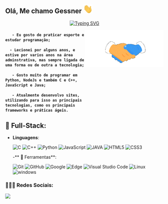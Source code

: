 ## Olá, Me chamo Gessner <img src="https://raw.githubusercontent.com/ABSphreak/ABSphreak/master/gifs/Hi.gif" width="30px">

<p align="center">
  <a href="https://git.io/typing-svg"><img src="https://readme-typing-svg.demolab.com?font=Fira+Code&pause=800&color=0AFF13&background=FFF3F500&center=true&vCenter=true&width=650&lines=Seja+bem+vindo+ao+meu+repositório;Sou+estudante+de+Engenharia+da+Computação+pelo+IFPB;E+desenvolvedor+de+sites;abaixo+você+conhecerá+um+pouco+sobre+mim+e+o+que+faço" alt="Typing SVG" /></a>
</p>
 
  <picture> <img align="right" src="https://github.com/0xAbdulKhalid/0xAbdulKhalid/raw/main/assets/mdImages/handshake.gif" width = 250px></picture>
  
<h4>  
 
       - Eu gosto de praticar esporte e estudar programação;
 
      - Lecionei por alguns anos, e estive por varios anos na área adminstrativa, mas sempre ligada de uma forma ou de outra a tecnologia;
 
       - Gosto muito de programar em Python, NodeJs e também C e C++, JavaScript e Java;
 
       - Atualmente desenvolvo sites, utilizando para isso as principais tecnologias, como os principais frameworks e práticas ágeis.

</h4>

<h2> 🚀 Full-Stack: </h2>

<p align="center">

- **Linguagens**:
    
    ![C](https://img.shields.io/badge/C%20-%232370ED.svg?style=for-the-badge&logo=c&logoColor=white)
    ![C++](https://img.shields.io/badge/C++%20-%2300599C.svg?style=for-the-badge&logo=c%2B%2B&logoColor=white)
    ![Python](https://img.shields.io/badge/Python%20-%2314354C.svg?style=for-the-badge&logo=python&logoColor=white)
    ![JavaScript](https://img.shields.io/badge/JavaScript%20-%23F7DF1E.svg?style=for-the-badge&logo=javascript&logoColor=black)
    ![JAVA](https://img.shields.io/badge/java%20-%2314354C.svg?style=for-the-badge&logo=java&logoColor=white)
    ![HTML5](https://img.shields.io/badge/HTML5%20-%23E34F26.svg?style=for-the-badge&logo=html5&logoColor=white)
    ![CSS3](https://img.shields.io/badge/CSS%20-%231572B6.svg?style=for-the-badge&logo=css3&logoColor=white)
  
  -** 🔧 Ferramentas**:<br>
  
     ![Git](https://img.shields.io/badge/git-%23F05033.svg?style=for-the-badge&logo=git&logoColor=white)
     ![GitHub](https://img.shields.io/badge/github-%23121011.svg?style=for-the-badge&logo=github&logoColor=white)
     ![Google](https://img.shields.io/badge/google-%234285F4.svg?style=for-the-badge&logo=google&logoColor=white)
     ![Edge](https://img.shields.io/badge/edge-%234285F4.svg?style=for-the-badge&logo=edge&logoColor=white)
     ![Visual Studio Code](https://img.shields.io/badge/Visual%20Studio%20Code-0078d7.svg?style=for-the-badge&logo=visual-studio-code&logoColor=white)
     ![Linux](https://img.shields.io/badge/Linux-FCC624?style=for-the-badge&logo=linux&logoColor=black) 
     ![windows](https://img.shields.io/badge/windows-FCC624?style=for-the-badge&logo=windows&logoColor=black) 
   



 
   
  
### 👨🏻‍💻 Redes Sociais:

<a href="https://www.linkedin.com/in/gessner-de-oliveira-bezerra-a9908b42/" target="_blank" alt="Minha pagina Linkedin">
   <img src="https://img.shields.io/badge/LinkedIn-0077B5?style=for-the-badge&logo=linkedin&logoColor=white"/>
</a>

</p>
